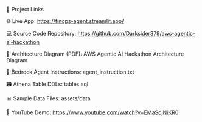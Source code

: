 🔗 Project Links

🌐 Live App: https://finops-agent.streamlit.app/

💻 Source Code Repository: https://github.com/Darksider379/aws-agentic-ai-hackathon

🧩 Architecture Diagram (PDF): AWS Agentic AI Hackathon Architecture Diagram

🧠 Bedrock Agent Instructions: agent_instruction.txt

🗃️ Athena Table DDLs: tables.sql

📊 Sample Data Files: assets/data

🎥 YouTube Demo: https://www.youtube.com/watch?v=EMaSojNiKR0
